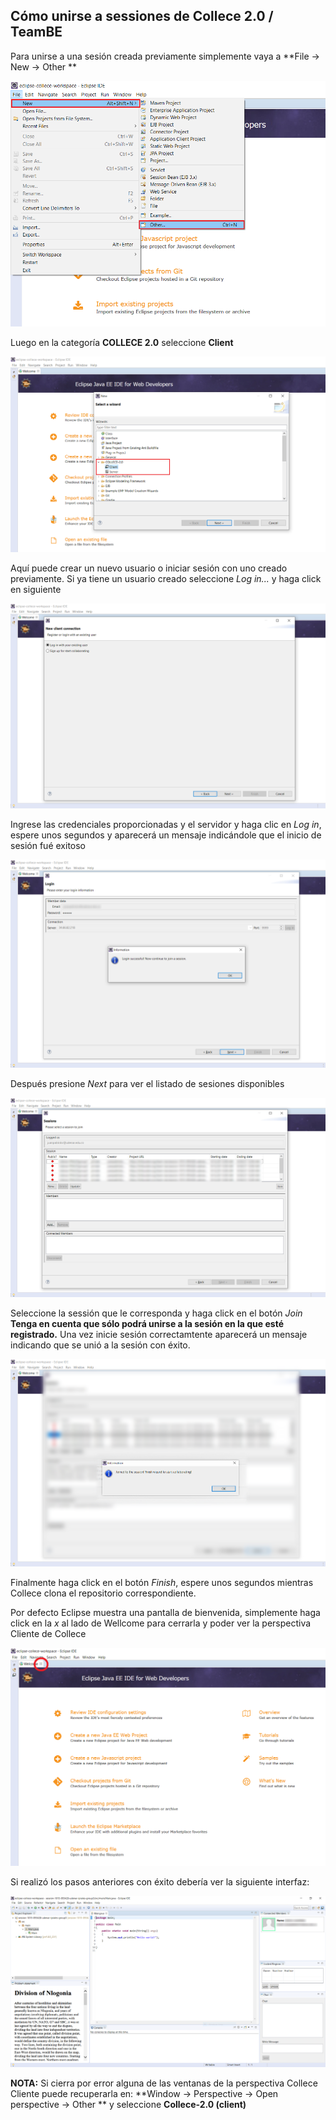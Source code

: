 ## Cómo unirse a sessiones de Collece 2.0 / TeamBE

Para unirse a una sesión creada previamente simplemente vaya a **File &rarr; New &rarr; Other **

![](img/file-new-other.png)

Luego en la categoría **COLLECE 2.0** seleccione **Client**

![](img/collece-wizard-category.png)

Aquí puede crear un nuevo usuario o iniciar sesión con uno creado previamente. Si ya tiene un usuario creado seleccione *Log in...* y haga click en siguiente

![](img/login-or-signup.png)

Ingrese las credenciales proporcionadas y el servidor y haga clic en *Log in*, espere unos segundos y aparecerá un mensaje indicándole que el inicio de sesión fué exitoso

![](img/login-successful.png)

Después presione *Next* para ver el listado de sesiones disponibles

![](img/session-list.png)

Seleccione la sessión que le corresponda y haga click en el botón *Join* **Tenga en cuenta que sólo podrá unirse a la sesión en la que esté registrado.** 
Una vez inicie sesión correctamtente aparecerá un mensaje indicando que se unió a la sesión con éxito.

![](img/joined-to-session.png)

Finalmente haga click en el botón *Finish*, espere unos segundos mientras Collece clona el repositorio correspondiente.

Por defecto Eclipse muestra una pantalla de bienvenida, simplemente haga click en la *x* al lado de Wellcome para cerrarla y poder ver la perspectiva Cliente de Collece

![](img/eclipse-wellcome-screen.png)

Si realizó los pasos anteriores con éxito debería ver la siguiente interfaz:

![](img/collece-client-perspective.png)



**NOTA:** Si cierra por error alguna de las ventanas de la perspectiva Collece Cliente puede recuperarla  en:  **Window &rarr; Perspective &rarr; Open perspective &rarr; Other ** y seleccione **Collece-2.0 (client)**




